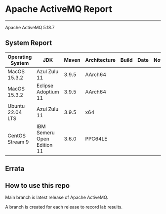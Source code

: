 # Apache ActiveMQ Report
--- 

Apache ActiveMQ 5.18.7

## System Report

| Operating System    | JDK       | Maven | Architecture | Build | Date  | Notes |
|---------------------|-----------|-------|--------------|-------|-------|-------|
| MacOS 15.3.2        | Azul Zulu 11   | 3.9.5 | AArch64      |  |  |   |
| MacOS 15.3.2          | Eclipse Adoptium 11   | 3.9.5 | AArch64     |  |  |   |
| Ubuntu 22.04 LTS    | Azul Zulu 11   | 3.9.5 | x64      |  |  |   |
| CentOS Stream 9     | IBM Semeru Open Edition 11 | 3.6.0 | PPC64LE      |  |  |   |


## Errata


## How to use this repo

Main branch is latest release of Apache ActiveMQ.

A branch is created for each release to record lab results.
